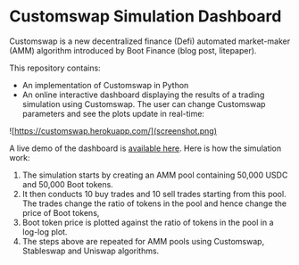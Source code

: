 # Customswap Simulation Dashboard

Customswap is a new decentralized finance (Defi) automated market-maker (AMM) algorithm introduced by Boot Finance (blog post, litepaper). 

This repository contains:
* An implementation of Customswap in Python 
* An online interactive dashboard displaying the results of a trading simulation using Customswap. The user can change Customswap parameters and see the plots update in real-time:

 ![https://customswap.herokuapp.com/](screenshot.png)

A live demo of the dashboard is [available here](https://customswap.herokuapp.com/). Here is how the simulation work:
1. The simulation starts by creating an AMM pool containing 50,000 USDC and 50,000 Boot tokens.
2. It then conducts 10 buy trades and 10 sell trades starting from this pool. The trades change the ratio of tokens in the pool and hence change the price of Boot tokens, 
3. Boot token price is plotted against the ratio of tokens in the pool in a log-log plot. 
4. The steps above are repeated for AMM pools using Customswap, Stableswap and Uniswap algorithms.

